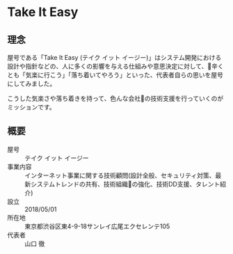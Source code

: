 # Take It Easy

## 理念

屋号である「Take It Easy (テイク イット イージー)」はシステム開発における設計や指針などの、人に多くの影響を与える仕組みや意思決定に対して、辛くとも「気楽に行こう」「落ち着いてやろう」といった、代表者自らの思いを屋号にしてみました。

こうした気楽さや落ち着きを持って、色んな会社の技術支援を行っていくのがミッションです。

## 概要

<dl>
  <dt>屋号</dt>
  <dd>テイク イット イージー</dd>
  <dt>事業内容</dt>
  <dd>
    インターネット事業に関する技術顧問(設計全般、セキュリティ対策、最新システムトレンドの共有、技術組織の強化、技術DD支援、タレント紹介)
  </dd>
  <dt>設立</dt>
  <dd>2018/05/01</dd>
  <dt>所在地</dt>
  <dd>東京都渋谷区東4-9-18サンレイ広尾エクセレンテ105</dd>
  <dt>代表者</dt>
  <dd>山口 徹</dd>
</dl>
